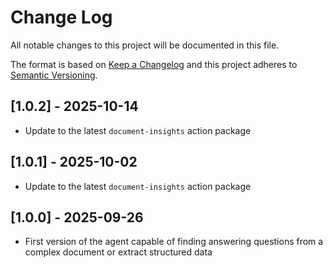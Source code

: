 # Change Log

All notable changes to this project will be documented in this file.

The format is based on [Keep a Changelog](https://keepachangelog.com/)
and this project adheres to [Semantic Versioning](https://semver.org/).

## [1.0.2] - 2025-10-14

- Update to the latest `document-insights` action package

## [1.0.1] - 2025-10-02

- Update to the latest `document-insights` action package

## [1.0.0] - 2025-09-26

- First version of the agent capable of finding answering questions from a complex document or extract structured data
